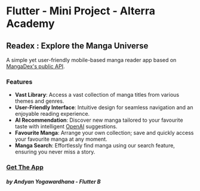 # Flutter - Mini Project - Alterra Academy

## Readex : Explore the Manga Universe

A simple yet user-friendly mobile-based manga reader app based on [MangaDex's public API](https://api.mangadex.org).

### Features

- **Vast Library**: Access a vast collection of manga titles from various themes and genres.
- **User-Friendly Interface**: Intuitive design for seamless navigation and an enjoyable reading experience.
- **AI Recommendation**: Discover new manga tailored to your favourite taste with intelligent [OpenAI](https://openai.com/) suggestions.
- **Favourite Manga**: Arrange your own collection; save and quickly access your favourite manga at any moment.
- **Manga Search**: Effortlessly find manga using our search feature, ensuring you never miss a story.

### [Get The App](https://bit.ly/readex)

##### by Andyan Yogawardhana - Flutter B
